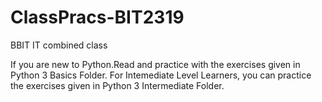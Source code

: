 # ClassPracs-BIT2319
BBIT IT combined class

If you are new to Python.Read and practice with the exercises given in Python 3 Basics Folder.
For Intemediate Level Learners, you can practice the exercises given in Python 3 Intermediate Folder.
